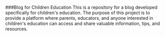 ###Blog for Children Education
This is a repository for a blog developed specifically for children's education. The purpose of this project is to provide a platform where parents, educators, and anyone interested in children's education can access and share valuable information, tips, and resources.

